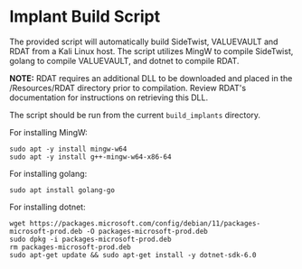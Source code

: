 # Implant Build Script
The provided script will automatically build SideTwist, VALUEVAULT and RDAT from
a Kali Linux host. The script utilizes MingW to compile SideTwist, golang to
compile VALUEVAULT, and dotnet to compile RDAT.

**NOTE:** RDAT requires an additional DLL to be downloaded and placed in the
/Resources/RDAT directory prior to compilation. Review RDAT's documentation for
instructions on retrieving this DLL.

The script should be run from the current `build_implants` directory.

For installing MingW:
```
sudo apt -y install mingw-w64
sudo apt -y install g++-mingw-w64-x86-64
```

For installing golang:
```
sudo apt install golang-go
```

For installing dotnet:
```
wget https://packages.microsoft.com/config/debian/11/packages-microsoft-prod.deb -O packages-microsoft-prod.deb
sudo dpkg -i packages-microsoft-prod.deb
rm packages-microsoft-prod.deb
sudo apt-get update && sudo apt-get install -y dotnet-sdk-6.0
```
